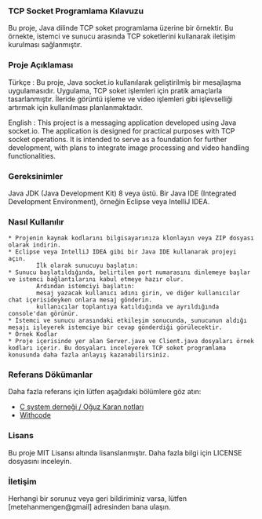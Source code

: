 ### TCP Socket Programlama Kılavuzu
Bu proje, Java dilinde TCP soket programlama üzerine bir örnektir. Bu örnekte, istemci ve sunucu arasında TCP soketlerini kullanarak iletişim kurulması sağlanmıştır.

### Proje Açıklaması
Türkçe : Bu proje, Java socket.io kullanılarak geliştirilmiş bir mesajlaşma uygulamasıdır. Uygulama, TCP soket işlemleri için pratik amaçlarla tasarlanmıştır. 
İleride görüntü işleme ve video işlemleri gibi işlevselliği artırmak için kullanılması planlanmaktadır.

English : This project is a messaging application developed using Java socket.io. The application is designed for practical purposes with TCP socket operations. 
It is intended to serve as a foundation for further development, with plans to integrate image processing and video handling functionalities.

### Gereksinimler
Java JDK (Java Development Kit) 8 veya üstü.
Bir Java IDE (Integrated Development Environment), örneğin Eclipse veya IntelliJ IDEA.

### Nasıl Kullanılır
    * Projenin kaynak kodlarını bilgisayarınıza klonlayın veya ZIP dosyası olarak indirin.
    * Eclipse veya IntelliJ IDEA gibi bir Java IDE kullanarak projeyi açın.
            İlk olarak sunucuyu başlatın:
    * Sunucu başlatıldığında, belirtilen port numarasını dinlemeye başlar ve istemci bağlantılarını kabul etmeye hazır olur.
            Ardından istemciyi başlatın:
            mesaj yazacak kullanıcı adını girin, ve diğer kullanıcılar chat içerisideyken onlara mesaj gönderin.
            kullanıcılar toplantıya katıldığında ve ayrıldığında console'dan görünür.
    * İstemci ve sunucu arasındaki etkileşim sonucunda, sunucunun aldığı mesajı işleyerek istemciye bir cevap gönderdiği görülecektir.
    * Örnek Kodlar
    * Proje içerisinde yer alan Server.java ve Client.java dosyaları örnek kodları içerir. Bu dosyaları inceleyerek TCP soket programlama konusunda daha fazla anlayış kazanabilirsiniz.

### Referans Dökümanlar

Daha fazla referans için lütfen aşağıdaki bölümlere göz atın:

* [C system derneği / Oğuz Karan notları](https://github.com/oguzkaran/JavaApp2-Jan-2024)
* [Withcode](https://wittcode.com/)

### Lisans
Bu proje MIT Lisansı altında lisanslanmıştır. Daha fazla bilgi için LICENSE dosyasını inceleyin.

### İletişim
Herhangi bir sorunuz veya geri bildiriminiz varsa, lütfen [metehanmengen@gmail] adresinden bana ulaşın.
